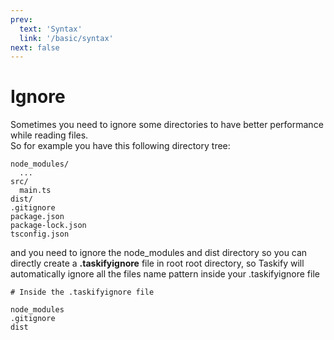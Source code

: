 ```yaml
---
prev:
  text: 'Syntax'
  link: '/basic/syntax'
next: false
---
```


# Ignore
Sometimes you need to ignore some directories to have 
better performance while reading files.  
So for example you have this following directory tree: 
```text
node_modules/
  ...
src/
  main.ts
dist/
.gitignore
package.json
package-lock.json
tsconfig.json
```
and you need to ignore the node_modules and dist directory
so you can directly create a **.taskifyignore** file in root root
directory, so Taskify will automatically ignore all the files name pattern
inside your .taskifyignore file

```text
# Inside the .taskifyignore file

node_modules
.gitignore
dist
```
